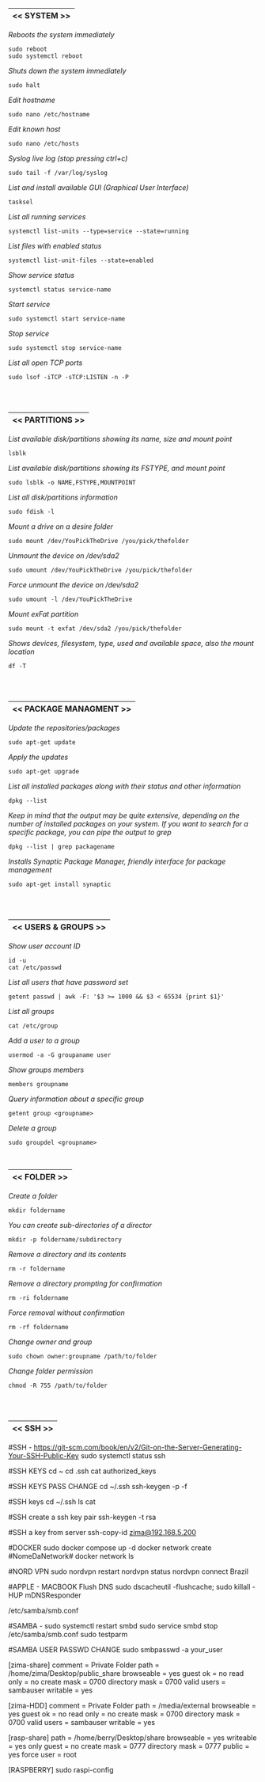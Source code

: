 |<< SYSTEM >>|
|-------------|

*Reboots the system immediately*
```
sudo reboot
sudo systemctl reboot
```

*Shuts down the system immediately*
```
sudo halt
```

*Edit hostname*
```
sudo nano /etc/hostname
```

*Edit known host*
```
sudo nano /etc/hosts
```

*Syslog live log (stop pressing ctrl+c)* 
```
sudo tail -f /var/log/syslog
```

*List and install available GUI (Graphical User Interface)*
```
tasksel
```

*List all running services*
```
systemctl list-units --type=service --state=running
```

*List files with enabled status*
```
systemctl list-unit-files --state=enabled
```

*Show service status*
```
systemctl status service-name
```

*Start service*
```
sudo systemctl start service-name
```

*Stop service*
```
sudo systemctl stop service-name
```

*List all open TCP ports*
```
sudo lsof -iTCP -sTCP:LISTEN -n -P
```

<br>
<br>

|<< PARTITIONS >>|
|-------------|

*List available disk/partitions showing its name, size and mount point*
```
lsblk
```

*List available disk/partitions showing its FSTYPE, and mount point*
```
sudo lsblk -o NAME,FSTYPE,MOUNTPOINT
```

*List all disk/partitions information*
```
sudo fdisk -l
```

*Mount a drive on a desire folder*
```
sudo mount /dev/YouPickTheDrive /you/pick/thefolder
```

*Unmount the device on /dev/sda2*
```
sudo umount /dev/YouPickTheDrive /you/pick/thefolder
```

*Force unmount the device on /dev/sda2*
```
sudo umount -l /dev/YouPickTheDrive
```

*Mount exFat partition*
```
sudo mount -t exfat /dev/sda2 /you/pick/thefolder
```

*Shows devices, filesystem, type, used and available space, also the mount location*
```
df -T
```

<br>
<br>

|<< PACKAGE MANAGMENT >>|
|-------------|

*Update the repositories/packages*
```
sudo apt-get update
```

*Apply the updates*
```
sudo apt-get upgrade
```

*List all installed packages along with their status and other information*
```
dpkg --list
```

*Keep in mind that the output may be quite extensive, depending on the number of installed packages on your system.* 
*If you want to search for a specific package, you can pipe the output to grep*
```
dpkg --list | grep packagename
```

*Installs Synaptic Package Manager, friendly interface for package management*
```
sudo apt-get install synaptic 
```

<br>
<br>

|<< USERS & GROUPS >>|
|-------------|

*Show user account ID*
```
id -u
cat /etc/passwd
```

*List all users that have password set*
```
getent passwd | awk -F: '$3 >= 1000 && $3 < 65534 {print $1}'
```

*List all groups*
```
cat /etc/group
```

*Add a user to a group*
```
usermod -a -G groupaname user
```

*Show groups members*
```
members groupname
```

*Query information about a specific group*
```
getent group <groupname>
```

*Delete a group*
```
sudo groupdel <groupname>
```

<br>
<be>

|<< FOLDER >>|
|-------------|

*Create a folder*
```
mkdir foldername
```

*You can create sub-directories of a director*
```
mkdir -p foldername/subdirectory
```

*Remove a directory and its contents*
```
rm -r foldername
```

*Remove a directory prompting for confirmation*
```
rm -ri foldername
```

*Force removal without confirmation*
```
rm -rf foldername
```

*Change owner and group*
```
sudo chown owner:groupname /path/to/folder
```

*Change folder permission*
```
chmod -R 755 /path/to/folder
```

<br>
<br>

|<< SSH >>|
|-------------|

#SSH - https://git-scm.com/book/en/v2/Git-on-the-Server-Generating-Your-SSH-Public-Key
sudo systemctl status ssh

#SSH KEYS
cd ~
cd .ssh
cat authorized_keys

#SSH KEYS PASS CHANGE
cd ~/.ssh
ssh-keygen -p -f <keyfile>

#SSH keys
cd ~/.ssh
ls
cat <file name>

#SSH create a ssh key pair
ssh-keygen -t rsa

#SSH a key from server
ssh-copy-id zima@192.168.5.200



#DOCKER
sudo docker compose up -d
docker network create #NomeDaNetwork#
docker network ls

#NORD VPN
sudo nordvpn restart
nordvpn status
nordvpn connect Brazil









#APPLE - MACBOOK
Flush DNS
sudo dscacheutil -flushcache; sudo killall -HUP mDNSResponder

/etc/samba/smb.conf

#SAMBA - 
sudo systemctl restart smbd
sudo service smbd stop
/etc/samba/smb.conf
sudo testparm

#SAMBA USER PASSWD CHANGE
sudo smbpasswd -a your_user

[zima-share]
comment = Private Folder
path = /home/zima/Desktop/public_share
browseable = yes
guest ok = no
read only = no
create mask = 0700
directory mask = 0700
valid users = sambauser
writable = yes   

[zima-HDD]
comment = Private Folder
path = /media/external
browseable = yes
guest ok = no
read only = no
create mask = 0700
directory mask = 0700
valid users = sambauser
writable = yes

[rasp-share]
path = /home/berry/Desktop/share
browseable = yes
writeable = yes
only guest = no
create mask = 0777
directory mask = 0777
public = yes
force user = root

[RASPBERRY]
sudo raspi-config
